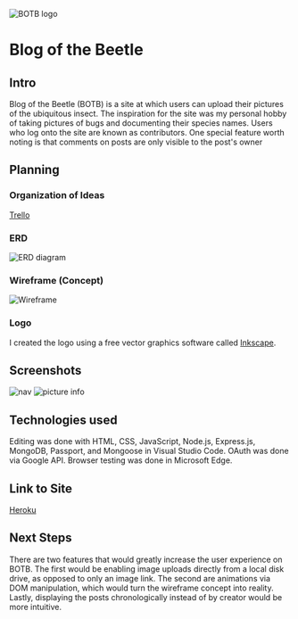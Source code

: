 ![BOTB logo](https://i.imgur.com/M98KjA9.png)
# Blog of the Beetle

## Intro
Blog of the Beetle (BOTB) is a site at which users can upload their pictures of the ubiquitous insect. The inspiration for the site was my personal hobby of taking pictures of bugs and documenting their species names. Users who log onto the site are known as contributors. One special feature worth noting is that comments on posts are only visible to the post's owner 

## Planning

### Organization of Ideas
[Trello](https://trello.com/b/6NWojZWN/sei-project-ii)

### ERD
![ERD diagram](https://i.imgur.com/saOnV42.png)

### Wireframe (Concept)
![Wireframe](https://i.imgur.com/0KtwFvy.png)

### Logo
I created the logo using a free vector graphics software called [Inkscape](https://inkscape.org/).

## Screenshots
![nav](https://i.imgur.com/JMkEoPK.png)
![picture info](https://i.imgur.com/jMLe3t0.png)

## Technologies used
Editing was done with HTML, CSS, JavaScript, Node.js, Express.js, MongoDB, Passport, and Mongoose in Visual Studio Code. OAuth was done via Google API. Browser testing was done in Microsoft Edge.

## Link to Site
[Heroku](https://blog-of-the-beetle.herokuapp.com/home)

## Next Steps
There are two features that would greatly increase the user experience on BOTB. The first would be enabling image uploads directly from a local disk drive, as opposed to only an image link. The second are animations via DOM manipulation, which would turn the wireframe concept into reality. Lastly, displaying the posts chronologically instead of by creator would be more intuitive.  
